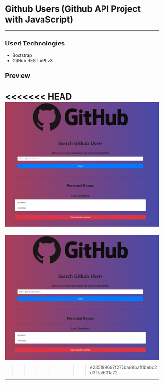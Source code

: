 # Github Users (Github API Project with JavaScript)
---------
## Used Technologies
* Bootstrap
* GitHub REST API v3
## Preview
<<<<<<< HEAD
![preview](/project_screenshots/1.png)
=======
![ss1](./project_screenshots/1.png "ss1")
>>>>>>> e235f89697f275ba98baff1bebc2d3f7a1631a72
--------
